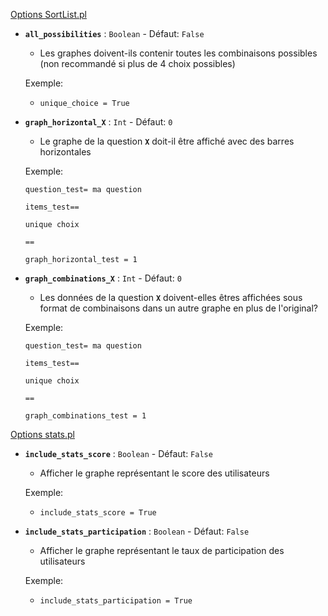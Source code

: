 [Options SortList.pl](https://pl-preprod.u-pem.fr/filebrowser/option?name=test_pl&path=Yggdrasil/AAAA/Antonin/modules/Statistics/activities/CheckboxSurvey.pl)

-  **`all_possibilities`** : `Boolean`   -   Défaut: `False`

    - Les graphes doivent-ils contenir toutes les combinaisons possibles (non recommandé si plus de 4 choix possibles)

    Exemple:

    - ```unique_choice = True```

- **`graph_horizontal_X`** : `Int`   -   Défaut: `0`

    - Le graphe de la question **`X`** doit-il être affiché avec des barres horizontales

    Exemple:

    `question_test= ma question`

    `items_test==`

    `unique choix`

    `==`

    `graph_horizontal_test = 1`

- **`graph_combinations_X`** : `Int`   -   Défaut: `0`

    - Les données de la question **`X`** doivent-elles êtres affichées sous format de combinaisons dans un autre graphe en plus de l'original?

    Exemple:

    `question_test= ma question`

    `items_test==`

    `unique choix`

    `==`

    `graph_combinations_test = 1`

[Options stats.pl](https://pl-preprod.u-pem.fr/filebrowser/option?name=test_pl&path=Yggdrasil/AAAA/Antonin/modules/Statistics/stats.pl)

-  **`include_stats_score`** : `Boolean`   -   Défaut: `False`

    - Afficher le graphe représentant le score des utilisateurs

    Exemple:

    - ```include_stats_score = True```

-  **`include_stats_participation`** : `Boolean`   -   Défaut: `False`

    - Afficher le graphe représentant le taux de participation des utilisateurs

    Exemple:

    - ```include_stats_participation = True```
